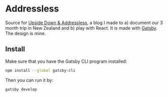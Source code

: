 # Addressless

Source for [Upside Down & Addressless](https://addressless.co.uk), a blog I made to a) document our 3 month trip in New Zealand and b) play with React. It is made with [Gatsby](https://www.gatsbyjs.org/). The design is mine.

## Install

Make sure that you have the Gatsby CLI program installed:
```sh
npm install --global gatsby-cli
```

Then you can run it by:
```sh
gatsby develop
```